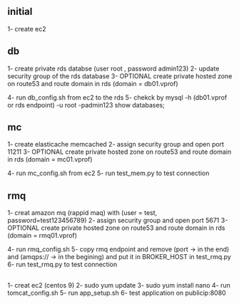 ## initial 
1- create ec2

## db
1- create private rds databse (user root , password admin123)
2- update security group of the rds database 
3- OPTIONAL create private hosted zone on route53 and route domain in rds 
    (domain = db01.vprof)

4- run db_config.sh from ec2 to the rds 
5- chekck by
     mysql -h (db01.vprof or rds endpoint) -u root -padmin123
     show databases;


## mc
1- create elasticache memcached 
2- assign security group and open port 11211
3- OPTIONAL create private hosted zone on route53 and route domain in rds 
    (domain = mc01.vprof)

4- run mc_config.sh from ec2 
5- run test_mem.py to test connection


## rmq
1- creat amazon mq (rappid maq) with (user = test, password=test123456789)
2- assign security group and open port 5671
3- OPTIONAL create private hosted zone on route53 and route domain in rds 
    (domain = rmq01.vprof)

4- run rmq_config.sh
5- copy rmq endpoint and remove (port -> in the end) and (amqps:// -> in the begining)
    and put it in BROKER_HOST in test_rmq.py
6- run test_rmq.py to test connection


## 
1- creat ec2 (centos 9)
2- sudo yum update 
3- sudo yum install nano
4- run tomcat_config.sh
5- run app_setup.sh
6- test application on publicip:8080
